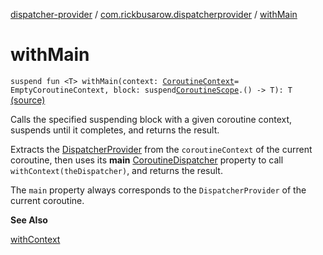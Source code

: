 [dispatcher-provider](../index.md) / [com.rickbusarow.dispatcherprovider](index.md) / [withMain](./with-main.md)

# withMain

`suspend fun <T> withMain(context: `[`CoroutineContext`](https://kotlinlang.org/api/latest/jvm/stdlib/kotlin.coroutines/-coroutine-context/index.html)` = EmptyCoroutineContext, block: suspend `[`CoroutineScope`](https://kotlin.github.io/kotlinx.coroutines/kotlinx-coroutines-core/kotlinx.coroutines/-coroutine-scope/index.html)`.() -> T): T` [(source)](https://github.com/RBusarow/Dispatch/tree/master/dispatcher-provider/src/main/java/com/rickbusarow/dispatcherprovider/Builders.kt#L75)

Calls the specified suspending block with a given coroutine context, suspends until it completes, and returns
the result.

Extracts the [DispatcherProvider](-dispatcher-provider/index.md) from the `coroutineContext` of the current coroutine,
then uses its **main** [CoroutineDispatcher](https://kotlin.github.io/kotlinx.coroutines/kotlinx-coroutines-core/kotlinx.coroutines/-coroutine-dispatcher/index.html) property to call `withContext(theDispatcher)`,
and returns the result.

The `main` property always corresponds to the `DispatcherProvider` of the current coroutine.

**See Also**

[withContext](https://kotlin.github.io/kotlinx.coroutines/kotlinx-coroutines-core/kotlinx.coroutines/with-context.html)

